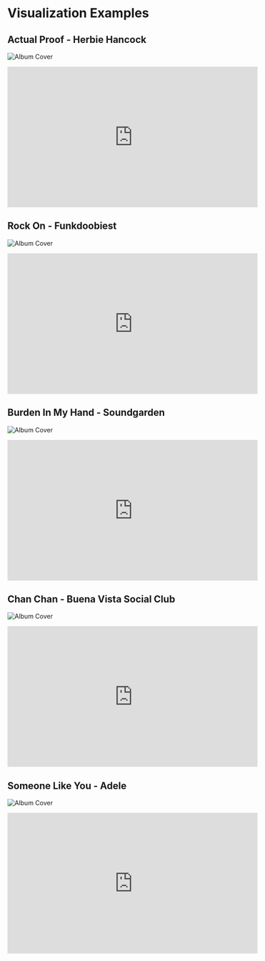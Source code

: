 # Visualization Examples

## Actual Proof - Herbie Hancock

![Album Cover](/book_images/HerbieHancock-ActualProof.jpg)

<iframe width="560" height="315" src="https://www.youtube.com/embed/NcGaOqGIgUU?si=gxbudt1XnmhOJT1Z" title="YouTube video player" frameborder="0" allow="accelerometer; autoplay; clipboard-write; encrypted-media; gyroscope; picture-in-picture; web-share" referrerpolicy="strict-origin-when-cross-origin" allowfullscreen></iframe>

## Rock On - Funkdoobiest

![Album Cover](/book_images/Funkdoobiest-RockOn.jpg)

<iframe width="560" height="315" src="https://www.youtube.com/embed/E6KCOt_inUo?si=5EvksDduXa7sQ0yh" title="YouTube video player" frameborder="0" allow="accelerometer; autoplay; clipboard-write; encrypted-media; gyroscope; picture-in-picture; web-share" referrerpolicy="strict-origin-when-cross-origin" allowfullscreen></iframe>

## Burden In My Hand - Soundgarden

![Album Cover](/book_images/Soundgarden-BurdenInMyHand.jpg)

<iframe width="560" height="315" src="https://www.youtube.com/embed/lulibgHgws0?si=NtcVH9Lb_51vwmTv" title="YouTube video player" frameborder="0" allow="accelerometer; autoplay; clipboard-write; encrypted-media; gyroscope; picture-in-picture; web-share" referrerpolicy="strict-origin-when-cross-origin" allowfullscreen></iframe>

## Chan Chan - Buena Vista Social Club

![Album Cover](/book_images/BuenaVistaSocialClub-ChanChan.jpg)

<iframe width="560" height="315" src="https://www.youtube.com/embed/RUDJoMoJpvY?si=eLt2y2B4gZIIzxQg" title="YouTube video player" frameborder="0" allow="accelerometer; autoplay; clipboard-write; encrypted-media; gyroscope; picture-in-picture; web-share" referrerpolicy="strict-origin-when-cross-origin" allowfullscreen></iframe>

## Someone Like You - Adele

![Album Cover](/book_images/Adele-SomeoneLikeYou.jpg)

<iframe width="560" height="315" src="https://www.youtube.com/embed/GX6GnTjKPW8?si=4zaxhccbtbGfIAfo" title="YouTube video player" frameborder="0" allow="accelerometer; autoplay; clipboard-write; encrypted-media; gyroscope; picture-in-picture; web-share" referrerpolicy="strict-origin-when-cross-origin" allowfullscreen></iframe>